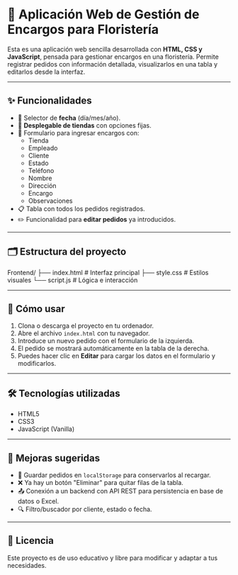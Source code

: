 # 🌸 Aplicación Web de Gestión de Encargos para Floristería

Esta es una aplicación web sencilla desarrollada con **HTML, CSS y JavaScript**, pensada para gestionar encargos en una floristería. Permite registrar pedidos con información detallada, visualizarlos en una tabla y editarlos desde la interfaz.

---

## ✨ Funcionalidades

- 📅 Selector de **fecha** (día/mes/año).
- 🏬 **Desplegable de tiendas** con opciones fijas.
- 🧾 Formulario para ingresar encargos con:
  - Tienda
  - Empleado
  - Cliente
  - Estado
  - Teléfono
  - Nombre
  - Dirección
  - Encargo
  - Observaciones
- 📋 Tabla con todos los pedidos registrados.
- ✏️ Funcionalidad para **editar pedidos** ya introducidos.

---

## 🗂️ Estructura del proyecto

Frontend/
├── index.html # Interfaz principal
├── style.css # Estilos visuales
└── script.js # Lógica e interacción

---

## 🚀 Cómo usar

1. Clona o descarga el proyecto en tu ordenador.
2. Abre el archivo `index.html` con tu navegador.
3. Introduce un nuevo pedido con el formulario de la izquierda.
4. El pedido se mostrará automáticamente en la tabla de la derecha.
5. Puedes hacer clic en **Editar** para cargar los datos en el formulario y modificarlos.

---

## 🛠️ Tecnologías utilizadas

- HTML5
- CSS3
- JavaScript (Vanilla)

---

## 🧩 Mejoras sugeridas

- 🔄 Guardar pedidos en `localStorage` para conservarlos al recargar.
- ❌ Ya hay un botón "Eliminar" para quitar filas de la tabla.
- 📤 Conexión a un backend con API REST para persistencia en base de datos o Excel.
- 🔍 Filtro/buscador por cliente, estado o fecha.

---

## 📄 Licencia

Este proyecto es de uso educativo y libre para modificar y adaptar a tus necesidades.
